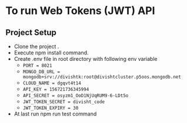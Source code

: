 # To run Web Tokens (JWT) API

## Project Setup
- Clone the project .
- Execute npm install command.
- Create .env file in root directory with following env variable 
    -  `PORT = 8021`
    -  `MONGO_DB_URL = mongodb+srv://divishtk:root@divishtcluster.p5oos.mongodb.net`
    -  `CLOUD_NAME = dgqvt4t14`
    -  `API_KEY = 156721736345994`
    -  `API_SECRET = osyzm1_OoD1NjUqRUM9-6-LDt5o`
    -  `JWT_TOKEN_SECRET = divisht_code`
    -  `JWT_TOKEN_EXPIRY = 30`
- At last run npm run test command 

